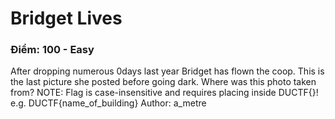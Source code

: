 # Bridget Lives
### Điểm: 100 - Easy
After dropping numerous 0days last year Bridget has flown the coop. This is the last picture she posted before going dark. Where was this photo taken from?
NOTE: Flag is case-insensitive and requires placing inside DUCTF{}! e.g. DUCTF{name_of_building}
Author: a_metre

